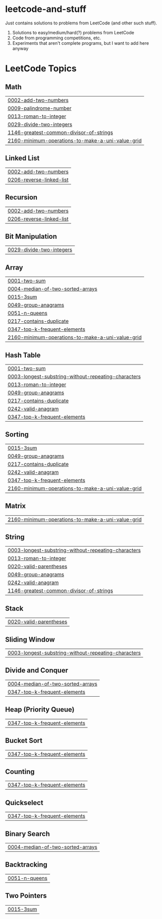 # leetcode-and-stuff
Just contains solutions to problems from LeetCode (and other such stuff).
1. Solutions to easy/medium/hard(?) problems from LeetCode
2. Code from programming competitions, etc.
3. Experiments that aren't complete programs, but I want to add here anyway

<!---LeetCode Topics Start-->
# LeetCode Topics
## Math
|  |
| ------- |
| [0002-add-two-numbers](https://github.com/thushar003/cplusplus-mini-projects/tree/master/0002-add-two-numbers) |
| [0009-palindrome-number](https://github.com/thushar003/cplusplus-mini-projects/tree/master/0009-palindrome-number) |
| [0013-roman-to-integer](https://github.com/thushar003/leetcode-and-stuff/tree/master/0013-roman-to-integer) |
| [0029-divide-two-integers](https://github.com/thushar003/cplusplus-mini-projects/tree/master/0029-divide-two-integers) |
| [1146-greatest-common-divisor-of-strings](https://github.com/thushar003/leetcode-and-stuff/tree/master/1146-greatest-common-divisor-of-strings) |
| [2160-minimum-operations-to-make-a-uni-value-grid](https://github.com/thushar003/cplusplus-mini-projects/tree/master/2160-minimum-operations-to-make-a-uni-value-grid) |
## Linked List
|  |
| ------- |
| [0002-add-two-numbers](https://github.com/thushar003/cplusplus-mini-projects/tree/master/0002-add-two-numbers) |
| [0206-reverse-linked-list](https://github.com/thushar003/leetcode-and-stuff/tree/master/0206-reverse-linked-list) |
## Recursion
|  |
| ------- |
| [0002-add-two-numbers](https://github.com/thushar003/cplusplus-mini-projects/tree/master/0002-add-two-numbers) |
| [0206-reverse-linked-list](https://github.com/thushar003/leetcode-and-stuff/tree/master/0206-reverse-linked-list) |
## Bit Manipulation
|  |
| ------- |
| [0029-divide-two-integers](https://github.com/thushar003/cplusplus-mini-projects/tree/master/0029-divide-two-integers) |
## Array
|  |
| ------- |
| [0001-two-sum](https://github.com/thushar003/cplusplus-mini-projects/tree/master/0001-two-sum) |
| [0004-median-of-two-sorted-arrays](https://github.com/thushar003/leetcode-and-stuff/tree/master/0004-median-of-two-sorted-arrays) |
| [0015-3sum](https://github.com/thushar003/leetcode-and-stuff/tree/master/0015-3sum) |
| [0049-group-anagrams](https://github.com/thushar003/leetcode-and-stuff/tree/master/0049-group-anagrams) |
| [0051-n-queens](https://github.com/thushar003/leetcode-and-stuff/tree/master/0051-n-queens) |
| [0217-contains-duplicate](https://github.com/thushar003/leetcode-and-stuff/tree/master/0217-contains-duplicate) |
| [0347-top-k-frequent-elements](https://github.com/thushar003/leetcode-and-stuff/tree/master/0347-top-k-frequent-elements) |
| [2160-minimum-operations-to-make-a-uni-value-grid](https://github.com/thushar003/cplusplus-mini-projects/tree/master/2160-minimum-operations-to-make-a-uni-value-grid) |
## Hash Table
|  |
| ------- |
| [0001-two-sum](https://github.com/thushar003/cplusplus-mini-projects/tree/master/0001-two-sum) |
| [0003-longest-substring-without-repeating-characters](https://github.com/thushar003/leetcode-and-stuff/tree/master/0003-longest-substring-without-repeating-characters) |
| [0013-roman-to-integer](https://github.com/thushar003/leetcode-and-stuff/tree/master/0013-roman-to-integer) |
| [0049-group-anagrams](https://github.com/thushar003/leetcode-and-stuff/tree/master/0049-group-anagrams) |
| [0217-contains-duplicate](https://github.com/thushar003/leetcode-and-stuff/tree/master/0217-contains-duplicate) |
| [0242-valid-anagram](https://github.com/thushar003/leetcode-and-stuff/tree/master/0242-valid-anagram) |
| [0347-top-k-frequent-elements](https://github.com/thushar003/leetcode-and-stuff/tree/master/0347-top-k-frequent-elements) |
## Sorting
|  |
| ------- |
| [0015-3sum](https://github.com/thushar003/leetcode-and-stuff/tree/master/0015-3sum) |
| [0049-group-anagrams](https://github.com/thushar003/leetcode-and-stuff/tree/master/0049-group-anagrams) |
| [0217-contains-duplicate](https://github.com/thushar003/leetcode-and-stuff/tree/master/0217-contains-duplicate) |
| [0242-valid-anagram](https://github.com/thushar003/leetcode-and-stuff/tree/master/0242-valid-anagram) |
| [0347-top-k-frequent-elements](https://github.com/thushar003/leetcode-and-stuff/tree/master/0347-top-k-frequent-elements) |
| [2160-minimum-operations-to-make-a-uni-value-grid](https://github.com/thushar003/cplusplus-mini-projects/tree/master/2160-minimum-operations-to-make-a-uni-value-grid) |
## Matrix
|  |
| ------- |
| [2160-minimum-operations-to-make-a-uni-value-grid](https://github.com/thushar003/cplusplus-mini-projects/tree/master/2160-minimum-operations-to-make-a-uni-value-grid) |
## String
|  |
| ------- |
| [0003-longest-substring-without-repeating-characters](https://github.com/thushar003/leetcode-and-stuff/tree/master/0003-longest-substring-without-repeating-characters) |
| [0013-roman-to-integer](https://github.com/thushar003/leetcode-and-stuff/tree/master/0013-roman-to-integer) |
| [0020-valid-parentheses](https://github.com/thushar003/leetcode-and-stuff/tree/master/0020-valid-parentheses) |
| [0049-group-anagrams](https://github.com/thushar003/leetcode-and-stuff/tree/master/0049-group-anagrams) |
| [0242-valid-anagram](https://github.com/thushar003/leetcode-and-stuff/tree/master/0242-valid-anagram) |
| [1146-greatest-common-divisor-of-strings](https://github.com/thushar003/leetcode-and-stuff/tree/master/1146-greatest-common-divisor-of-strings) |
## Stack
|  |
| ------- |
| [0020-valid-parentheses](https://github.com/thushar003/leetcode-and-stuff/tree/master/0020-valid-parentheses) |
## Sliding Window
|  |
| ------- |
| [0003-longest-substring-without-repeating-characters](https://github.com/thushar003/leetcode-and-stuff/tree/master/0003-longest-substring-without-repeating-characters) |
## Divide and Conquer
|  |
| ------- |
| [0004-median-of-two-sorted-arrays](https://github.com/thushar003/leetcode-and-stuff/tree/master/0004-median-of-two-sorted-arrays) |
| [0347-top-k-frequent-elements](https://github.com/thushar003/leetcode-and-stuff/tree/master/0347-top-k-frequent-elements) |
## Heap (Priority Queue)
|  |
| ------- |
| [0347-top-k-frequent-elements](https://github.com/thushar003/leetcode-and-stuff/tree/master/0347-top-k-frequent-elements) |
## Bucket Sort
|  |
| ------- |
| [0347-top-k-frequent-elements](https://github.com/thushar003/leetcode-and-stuff/tree/master/0347-top-k-frequent-elements) |
## Counting
|  |
| ------- |
| [0347-top-k-frequent-elements](https://github.com/thushar003/leetcode-and-stuff/tree/master/0347-top-k-frequent-elements) |
## Quickselect
|  |
| ------- |
| [0347-top-k-frequent-elements](https://github.com/thushar003/leetcode-and-stuff/tree/master/0347-top-k-frequent-elements) |
## Binary Search
|  |
| ------- |
| [0004-median-of-two-sorted-arrays](https://github.com/thushar003/leetcode-and-stuff/tree/master/0004-median-of-two-sorted-arrays) |
## Backtracking
|  |
| ------- |
| [0051-n-queens](https://github.com/thushar003/leetcode-and-stuff/tree/master/0051-n-queens) |
## Two Pointers
|  |
| ------- |
| [0015-3sum](https://github.com/thushar003/leetcode-and-stuff/tree/master/0015-3sum) |
<!---LeetCode Topics End-->
